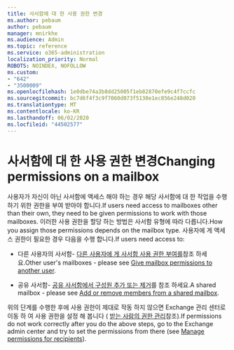 ```yaml
---
title: 사서함에 대 한 사용 권한 변경
ms.author: pebaum
author: pebaum
manager: mnirkhe
ms.audience: Admin
ms.topic: reference
ms.service: o365-administration
localization_priority: Normal
ROBOTS: NOINDEX, NOFOLLOW
ms.custom:
- "642"
- "3500009"
ms.openlocfilehash: 1e0dbe74a3b8dd25005f1eb82870efe9c4f7ccfc
ms.sourcegitcommit: bc7d6f4f3c9f7060d073f5130e1ec856e248d020
ms.translationtype: MT
ms.contentlocale: ko-KR
ms.lasthandoff: 06/02/2020
ms.locfileid: "44502577"
---
```

# <a name="changing-permissions-on-a-mailbox"></a><span data-ttu-id="e99e3-102">사서함에 대 한 사용 권한 변경</span><span class="sxs-lookup"><span data-stu-id="e99e3-102">Changing permissions on a mailbox</span></span>

<span data-ttu-id="e99e3-103">사용자가 자신이 아닌 사서함에 액세스 해야 하는 경우 해당 사서함에 대 한 작업을 수행 하기 위한 권한을 부여 받아야 합니다.</span><span class="sxs-lookup"><span data-stu-id="e99e3-103">If users need access to mailboxes other than their own, they need to be given permissions to work with those mailboxes.</span></span> <span data-ttu-id="e99e3-104">이러한 사용 권한을 할당 하는 방법은 사서함 유형에 따라 다릅니다.</span><span class="sxs-lookup"><span data-stu-id="e99e3-104">How you assign those permissions depends on the mailbox type.</span></span> <span data-ttu-id="e99e3-105">사용자에 게 액세스 권한이 필요한 경우 다음을 수행 합니다.</span><span class="sxs-lookup"><span data-stu-id="e99e3-105">If users need access to:</span></span>
  
- <span data-ttu-id="e99e3-106">다른 사용자의 사서함- [다른 사용자에 게 사서함 사용 권한 부여를](https://docs.microsoft.com/microsoft-365/admin/add-users/give-mailbox-permissions-to-another-user)참조 하세요.</span><span class="sxs-lookup"><span data-stu-id="e99e3-106">Other user's mailboxes - please see [Give mailbox permissions to another user](https://docs.microsoft.com/microsoft-365/admin/add-users/give-mailbox-permissions-to-another-user).</span></span>
    
- <span data-ttu-id="e99e3-107">공유 사서함- [공유 사서함에서 구성원 추가 또는 제거](https://support.office.com/article/add-or-remove-members-from-a-shared-mailbox-a1cd0ae0-216c-4dc1-8171-bfacfbd4c1a7)를 참조 하세요.</span><span class="sxs-lookup"><span data-stu-id="e99e3-107">A shared mailbox - please see [Add or remove members from a shared mailbox](https://support.office.com/article/add-or-remove-members-from-a-shared-mailbox-a1cd0ae0-216c-4dc1-8171-bfacfbd4c1a7).</span></span>
    
<span data-ttu-id="e99e3-108">위의 단계를 수행한 후에 사용 권한이 제대로 작동 하지 않으면 Exchange 관리 센터로 이동 하 여 사용 권한을 설정 해 봅니다 ( [받는 사람의 권한 관리](https://technet.microsoft.com/library/jj919240%28v=exchg.150%29.aspx)참조).</span><span class="sxs-lookup"><span data-stu-id="e99e3-108">If permissions do not work correctly after you do the above steps, go to the Exchange admin center and try to set the permissions from there (see [Manage permissions for recipients](https://technet.microsoft.com/library/jj919240%28v=exchg.150%29.aspx)).</span></span>
  
